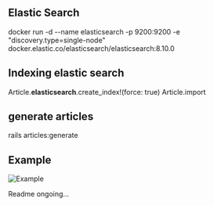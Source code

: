 ## Elastic Search
docker run -d --name elasticsearch -p 9200:9200 -e "discovery.type=single-node" docker.elastic.co/elasticsearch/elasticsearch:8.10.0

## Indexing elastic search
Article.__elasticsearch__.create_index!(force: true)
Article.import

## generate articles
rails articles:generate

## Example
![Example](https://imgur.com/fE3vqgW.png)

Readme ongoing...